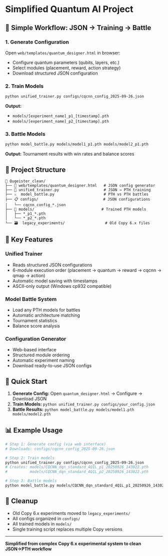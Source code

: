 # Simplified Quantum AI Project

## 🎯 Simple Workflow: JSON → Training → Battle

### **1. Generate Configuration**
Open `web/templates/quantum_designer.html` in browser:
- Configure quantum parameters (qubits, layers, etc.)
- Select modules (placement, reward, action strategy)
- Download structured JSON configuration

### **2. Train Models**
```bash
python unified_trainer.py configs/cqcnn_config_2025-09-26.json
```
**Output:**
- `models/[experiment_name]_p1_[timestamp].pth`
- `models/[experiment_name]_p2_[timestamp].pth`

### **3. Battle Models**
```bash
python model_battle.py models/model1_p1.pth models/model2_p1.pth
```
**Output:** Tournament results with win rates and balance scores

## 📁 Project Structure
```
📁 Qugeister_clean/
├── 🎨 web/templates/quantum_designer.html   # JSON config generator
├── 🤖 unified_trainer.py                    # JSON → PTH training
├── ⚔️  model_battle.py                      # PTH vs PTH battles
├── 📋 configs/                             # JSON configurations
│   └── cqcnn_config_*.json
├── 💾 models/                              # Trained PTH models
│   ├── *_p1_*.pth
│   └── *_p2_*.pth
└── 🗃️  legacy_experiments/                  # Old Copy 6.x files
```

## 🔧 Key Features

### **Unified Trainer**
- Reads structured JSON configurations
- 6-module execution order (placement → quantum → reward → cqcnn → qmap → action)
- Automatic model saving with timestamps
- ASCII-only output (Windows cp932 compatible)

### **Model Battle System**
- Load any PTH models for battles
- Automatic architecture matching
- Tournament statistics
- Balance score analysis

### **Configuration Generator**
- Web-based interface
- Structured module ordering
- Automatic experiment naming
- Download ready-to-use JSON configs

## 🚀 Quick Start

1. **Generate Config:** Open `quantum_designer.html` → Configure → Download JSON
2. **Train Models:** `python unified_trainer.py configs/your_config.json`
3. **Battle Results:** `python model_battle.py models/model1.pth models/model2.pth`

## 📊 Example Usage
```bash
# Step 1: Generate config (via web interface)
# Downloads: configs/cqcnn_config_2025-09-26.json

# Step 2: Train models
python unified_trainer.py configs/cqcnn_config_2025-09-26.json
# Creates: models/CQCNN_dqn_standard_4Q1L_p1_20250926_143022.pth
#          models/CQCNN_dqn_standard_4Q1L_p2_20250926_143022.pth

# Step 3: Battle models
python model_battle.py models/CQCNN_dqn_standard_4Q1L_p1_20250926_143022.pth models/CQCNN_dqn_standard_4Q1L_p2_20250926_143022.pth
```

## 🧹 Cleanup
- Old Copy 6.x experiments moved to `legacy_experiments/`
- All configs organized in `configs/`
- All trained models in `models/`
- Single training script replaces multiple Copy versions

---
**Simplified from complex Copy 6.x experimental system to clean JSON→PTH workflow**